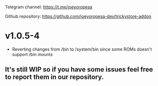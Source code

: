Telegram channel:
https://t.me/joeyoropesa

Github repository:
https://github.com/joeyoropesa-dev/trickystore-addon

# v1.0.5-4

- Reverting changes from /bin to /system/bin since some ROMs doesn't support /bin mounts

## It's still WIP so if you have some issues feel free to report them in our repository.
